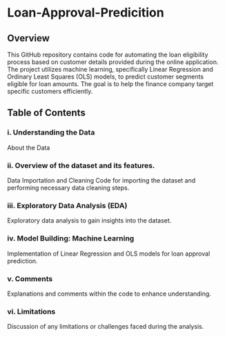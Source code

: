 # Loan-Approval-Predicition
 ## Overview
This GitHub repository contains code for automating the loan eligibility process based on customer details provided during the online application. The project utilizes machine learning, specifically Linear Regression and Ordinary Least Squares (OLS) models, to predict customer segments eligible for loan amounts. The goal is to help the finance company target specific customers efficiently.

## Table of Contents
### i. Understanding the Data
About the Data

### ii. Overview of the dataset and its features.
Data Importation and Cleaning
Code for importing the dataset and performing necessary data cleaning steps.

### iii. Exploratory Data Analysis (EDA)
Exploratory data analysis to gain insights into the dataset.

### iv. Model Building: Machine Learning
Implementation of Linear Regression and OLS models for loan approval prediction.

### v. Comments
Explanations and comments within the code to enhance understanding.

### vi. Limitations
Discussion of any limitations or challenges faced during the analysis.
